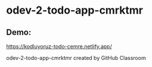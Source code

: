 # odev-2-todo-app-cmrktmr

## Demo:
https://kodluyoruz-todo-cemre.netlify.app/

odev-2-todo-app-cmrktmr created by GitHub Classroom

